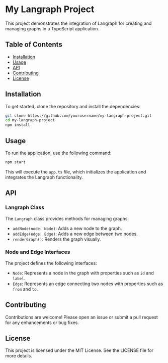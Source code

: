 # My Langraph Project

This project demonstrates the integration of Langraph for creating and managing graphs in a TypeScript application.

## Table of Contents
- [Installation](#installation)
- [Usage](#usage)
- [API](#api)
- [Contributing](#contributing)
- [License](#license)

## Installation

To get started, clone the repository and install the dependencies:

```bash
git clone https://github.com/yourusername/my-langraph-project.git
cd my-langraph-project
npm install
```

## Usage

To run the application, use the following command:

```bash
npm start
```

This will execute the `app.ts` file, which initializes the application and integrates the Langraph functionality.

## API

### Langraph Class

The `Langraph` class provides methods for managing graphs:

- `addNode(node: Node)`: Adds a new node to the graph.
- `addEdge(edge: Edge)`: Adds a new edge between two nodes.
- `renderGraph()`: Renders the graph visually.

### Node and Edge Interfaces

The project defines the following interfaces:

- `Node`: Represents a node in the graph with properties such as `id` and `label`.
- `Edge`: Represents an edge connecting two nodes with properties such as `from` and `to`.

## Contributing

Contributions are welcome! Please open an issue or submit a pull request for any enhancements or bug fixes.

## License

This project is licensed under the MIT License. See the LICENSE file for more details.